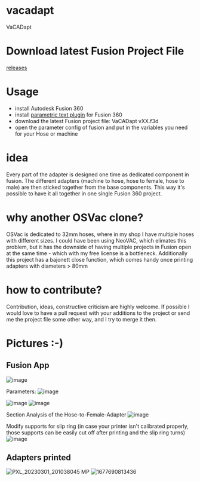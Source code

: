 # vacadapt
VaCADapt

# Download latest Fusion Project File
[releases](https://github.com/lied/vacadapt/releases)

# Usage
- install Autodesk Fusion 360
- install [parametric text plugin](https://apps.autodesk.com/FUSION/en/Detail/Index?id=2114937992453312456&os=Win64&appLang=en) for Fusion 360
- download the latest Fusion project file: VaCADapt vXX.f3d
- open the parameter config of fusion and put in the variables you need for your Hose or machine

# idea
Every part of the adapter is designed one time as dedicated component in fusion. The different adapters (machine to hose, hose to female, hose to male) are then sticked together from the base components.
This way it's possible to have it all together in one single Fusion 360 project.

# why another OSVac clone?
OSVac is dedicated to 32mm hoses, where in my shop I have multiple hoses with different sizes. I could have been using NeoVAC, which elimates this problem, but it has the downside of having multiple projects in Fusion open at the same time - which with my free license is a bottleneck. Additionally this project has a bajonett close function, which comes handy once printing adapters with diameters > 80mm

# how to contribute?
Contribution, ideas, constructive criticism are highly welcome. If possible I would love to have a pull request with your additions to the project or send me the project file some other way, and I try to merge it then.

# Pictures :-)

## Fusion App
![image](https://github.com/lied/vacadapt/assets/556083/802faecf-ec69-4d86-a5d6-138f33676e44)

Parameters:
![image](https://github.com/lied/vacadapt/assets/556083/5d0b5ab3-1d4a-465e-9d30-ab9ba1ad56b2)


![image](https://user-images.githubusercontent.com/556083/222255655-d776d36b-e0c2-4ad2-8bb1-8c516496848a.png)
![image](https://github.com/lied/vacadapt/assets/556083/a75d590f-153a-4e8e-937d-08275b6c7de2)

Section Analysis of the Hose-to-Female-Adapter
![image](https://user-images.githubusercontent.com/556083/222261575-f3541ee1-6950-4a11-a503-69f1ecdcaceb.png)


Modify supports for slip ring (in case your printer isn't calibrated properly, those supports can be easily cut off after printing and the slip ring turns)
![image](https://user-images.githubusercontent.com/556083/222260163-97f94b79-872f-4c71-9290-a2cdb5c7698e.png)


## Adapters printed
![PXL_20230301_201038045 MP](https://user-images.githubusercontent.com/556083/222254785-7987b469-1be7-4534-ae0c-590ecdd1b94f.jpg)
![1677690813436](https://user-images.githubusercontent.com/556083/222254822-63bef9f3-0e80-4c5b-92d9-ac598b8828bc.jpg)

